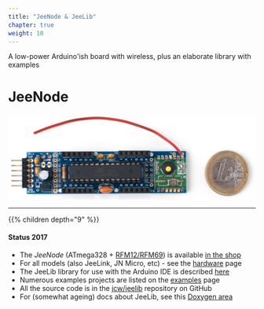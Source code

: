 ```yaml
---
title: "JeeNode & JeeLib"
chapter: true
weight: 10
---
```


A low-power Arduino'ish board with wireless, plus an elaborate library with
examples
<!--more-->

# JeeNode

![](DSC0490.jpg)

----

{{% children depth="9" %}}

#### Status 2017

* The _JeeNode_ (ATmega328 + [RFM12/RFM69](rf12-69)) is available [in the
  shop](https://www.digitalsmarties.net/products/jeenode)
* For all models (also JeeLink, JN Micro, etc) - see the [hardware](hardware)
  page
* The JeeLib library for use with the Arduino IDE is described [here](jeelib)
* Numerous examples projects are listed on the [examples](examples) page
* All the source code is in the [jcw/jeelib](https://github.com/jcw/jeelib)
  repository on GitHub
* For (somewhat ageing) docs about JeeLib, see this [Doxygen
  area](https://jeelabs.org/pub/docs/jeelib/)
